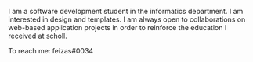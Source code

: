 I am a software development student in the informatics department. I am interested in design and templates. I am always open to collaborations on web-based application projects in order to reinforce the education I received at scholl.

To reach me: feizas#0034

<!--
**feizas/feizas** is a ✨ _special_ ✨ repository because its `README.md` (this file) appears on your GitHub profile.

Here are some ideas to get you started:

- 🔭 I’m currently working on ...
- 🌱 I’m currently learning ...
- 👯 I’m looking to collaborate on ...
- 🤔 I’m looking for help with ...
- 💬 Ask me about ...
- 📫 How to reach me: ...
- 😄 Pronouns: ...
- ⚡ Fun fact: ...
-->
